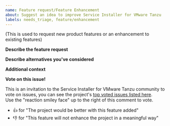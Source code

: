 ```yaml
---
name: Feature request/Feature Enhancement
about: Suggest an idea to improve Service Installer for VMware Tanzu
labels: needs_triage, feature/enhancement
---
```

(This is used to request new product features or an enhancement to existing features)

**Describe the feature request**


**Describe alternatives you've considered**


**Additional context**


**Vote on this issue!**

This is an invitation to the Service Installer for VMware Tanzu community to vote on issues, you can see the project's [top voted issues listed here](https://github.com/vmware-tanzu/iservice-installer-for-vmware-tanzu/issues?q=is%3Aissue+is%3Aopen+sort%3Areactions-%2B1-desc).  
Use the "reaction smiley face" up to the right of this comment to vote.

- :+1: for "The project would be better with this feature added"
- :-1: for "This feature will not enhance the project in a meaningful way"
